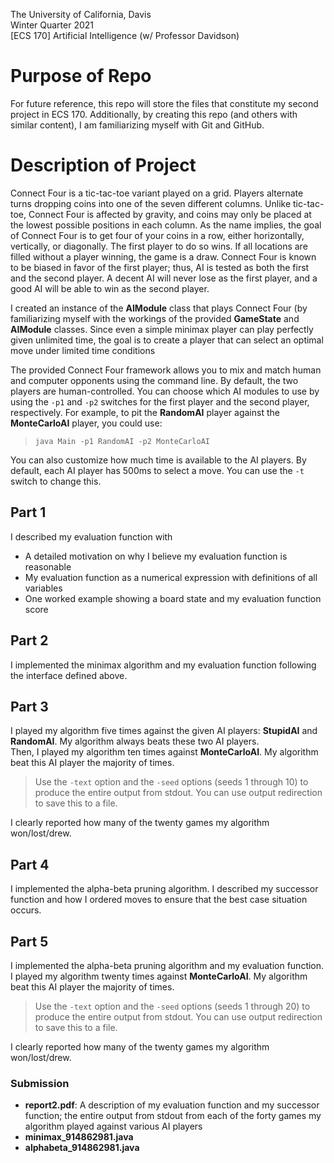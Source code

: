 The University of California, Davis  
Winter Quarter 2021  
[ECS 170] Artificial Intelligence (w/ Professor Davidson)

# Purpose of Repo
For future reference, this repo will store the files that constitute my second project in ECS 170. Additionally, by creating this repo (and others with similar content), I am familiarizing myself with Git and GitHub.

# Description of Project
<!-- For my second project in ECS 170, I used Java to write a computer program that plays (and usually wins) Connect Four under limited time conditions. I began by devising an evaluation function that identifies favorable game states. Then, I implemented the minimax algorithm, choosing the best move by estimating the Nash equilibrium. Lastly, I implemented the alpha-beta pruning algorithm, allowing evaluation of nodes deeper in the game tree and improving performance.
 -->
Connect Four is a tic-tac-toe variant played on a grid. Players alternate turns dropping coins into one of the seven different columns. Unlike tic-tac-toe, Connect Four is affected by gravity, and coins may only be placed at the lowest possible positions in each column. As the name implies, the goal of Connect Four is to get four of your coins in a row, either horizontally, vertically, or diagonally. The first player to do so wins. If all locations are filled without a player winning, the game is a draw. Connect Four is known to be biased in favor of the first player; thus, AI is tested as both the first and the second player. A decent AI will never lose as the first player, and a good AI will be able to win as the second player.

I created an instance of the **AIModule** class that plays Connect Four (by familiarizing myself with the workings of the provided **GameState** and **AIModule** classes. Since even a simple minimax player can play perfectly given unlimited time, the goal is to create a player that can select an optimal move under limited time conditions

The provided Connect Four framework allows you to mix and match human and computer opponents using the command line. By default, the two players are human-controlled. You can choose which AI modules to use by using the `-p1` and `-p2` switches for the first player and the second player, respectively. For example, to pit the **RandomAI** player against the **MonteCarloAI** player, you could use:

> `java Main -p1 RandomAI -p2 MonteCarloAI`

You can also customize how much time is available to the AI players. By default, each AI player has 500ms to select a move. You can use the `-t` switch to change this.

## Part 1
I described my evaluation function with
- A detailed motivation on why I believe my evaluation function is reasonable
- My evaluation function as a numerical expression with definitions of all variables
- One worked example showing a board state and my evaluation function score

## Part 2
I implemented the minimax algorithm and my evaluation function following the interface defined above.

## Part 3
I played my algorithm five times against the given AI players: **StupidAI** and **RandomAI**. My algorithm always beats these two AI players.  
Then, I played my algorithm ten times against **MonteCarloAI**. My algorithm beat this AI player the majority of times.

> Use the `-text` option and the `-seed` options (seeds 1 through 10) to produce the entire output from stdout. You can use output redirection to save this to a file.

I clearly reported how many of the twenty games my algorithm won/lost/drew.

## Part 4
I implemented the alpha-beta pruning algorithm. I described my successor function and how I ordered moves to ensure that the best case situation occurs.

## Part 5
I implemented the alpha-beta pruning algorithm and my evaluation function. I played my algorithm twenty times against **MonteCarloAI**. My algorithm beat this AI player the majority of times.

> Use the `-text` option and the `-seed` options (seeds 1 through 20) to produce the entire output from stdout. You can use output redirection to save this to a file.

I clearly reported how many of the twenty games my algorithm won/lost/drew.

### Submission
- **report2.pdf**: A description of my evaluation function and my successor function; the entire output from stdout from each of the forty games my algorithm played against various AI players
- **minimax_914862981.java**
- **alphabeta_914862981.java**
